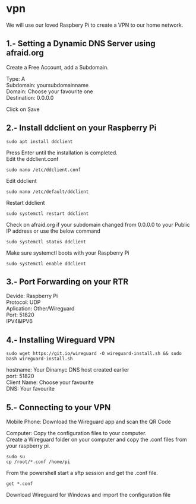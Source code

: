 # vpn

We will use our loved Raspbery Pi to create a VPN to our home network.

## 1.- Setting a Dynamic DNS Server using afraid.org

Create a Free Account, add a Subdomain.

  Type: A \
  Subdomain: yoursubdomainname \
  Domain: Choose your favourite one \
  Destination: 0.0.0.0 
  
Click on Save 

## 2.- Install ddclient on your Raspberry Pi

```
sudo apt install ddclient
```

Press Enter until the installation is completed.\
Edit the ddclient.conf
```
sudo nano /etc/ddclient.conf
```
Edit ddclient
```
sudo nano /etc/default/ddclient
```

Restart ddclient
```
sudo systemctl restart ddclient
```

Check on afraid.org if your subdomain changed from 0.0.0.0 to your Public IP address or use the below command
```
sudo systemctl status ddclient
```

Make sure systemctl boots with your Raspberry Pi
```
sudo systemctl enable ddclient
```

## 3.- Port Forwarding on your RTR

Devide: Raspberry Pi\
Protocol: UDP\
Aplication: Other/Wireguard\
Port: 51820\
IPV4&IPV6

## 4.- Installing Wireguard VPN

```
sudo wget https://git.io/wireguard -O wireguard-install.sh && sudo bash wireguard-install.sh
```

hostname: Your Dinamyc DNS host created earlier\
port: 51820\
Client Name: Choose your favourite\
DNS: Your favourite

## 5.- Connecting to your VPN

Mobile Phone: Download the Wireguard app and scan the QR Code

Computer: Copy the configuration files to your computer.\
Create a Wireguard folder on your computer and copy the .conf files from your raspberry pi.
```
sudo su
cp /root/*.conf /home/pi
```
From the powershell start a sftp session and get the .conf file.
```
get *.conf
```
Download Wireguard for Windows and import the configuration file
